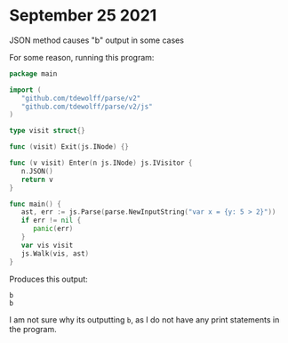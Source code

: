 # September 25 2021

JSON method causes "b" output in some cases

For some reason, running this program:

~~~go
package main

import (
   "github.com/tdewolff/parse/v2"
   "github.com/tdewolff/parse/v2/js"
)

type visit struct{}

func (visit) Exit(js.INode) {}

func (v visit) Enter(n js.INode) js.IVisitor {
   n.JSON()
   return v
}

func main() {
   ast, err := js.Parse(parse.NewInputString("var x = {y: 5 > 2}"))
   if err != nil {
      panic(err)
   }
   var vis visit
   js.Walk(vis, ast)
}
~~~

Produces this output:

~~~
b
b
~~~

I am not sure why its outputting `b`, as I do not have any print statements in
the program.
